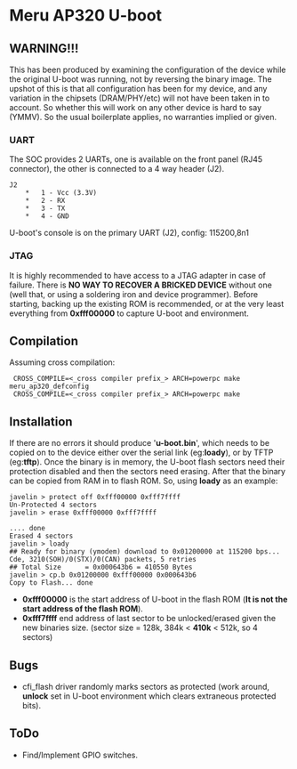 # Meru AP320 U-boot

## WARNING!!!
This has been produced by examining the configuration of the device while the original U-boot was running, not by reversing the binary image.
The upshot of this is that all configuration has been for my device, and any variation in the chipsets (DRAM/PHY/etc) will not have been taken
in to account. So whether this will work on any other device is hard to say (YMMV). So the usual boilerplate applies, no warranties implied or given.

### UART
The SOC provides 2 UARTs, one is available on the front panel (RJ45 connector), the other is connected to a 4 way header (J2).
```
J2
	*   1 - Vcc (3.3V)
	*   2 - RX
	*   3 - TX
	*   4 - GND
```
U-boot's console is on the primary UART (J2), config: 115200,8n1

### JTAG
It is highly recommended to have access to a JTAG adapter in case of failure. There is __NO WAY TO RECOVER A BRICKED DEVICE__ without one (well that,
or using a soldering iron and device programmer). Before starting, backing up the existing ROM is recommended, or at the very least everything from 
__0xfff00000__ to capture U-boot and environment.

## Compilation
Assuming cross compilation:
```
 CROSS_COMPILE=<_cross compiler prefix_> ARCH=powerpc make meru_ap320_defconfig
 CROSS_COMPILE=<_cross compiler prefix_> ARCH=powerpc make
```

## Installation
If there are no errors it should produce '__u-boot.bin__', which needs to be copied on to the device either over the serial link (eg:__loady__),
or by TFTP (eg:__tftp__). Once the binary is in memory, the U-boot flash sectors need their protection disabled and then the sectors need erasing.
After that the binary can be copied from RAM in to flash ROM. So, using __loady__ as an example:

```
javelin > protect off 0xfff00000 0xfff7ffff
Un-Protected 4 sectors
javelin > erase 0xfff00000 0xfff7ffff

.... done
Erased 4 sectors
javelin > loady
## Ready for binary (ymodem) download to 0x01200000 at 115200 bps...
Cde, 3210(SOH)/0(STX)/0(CAN) packets, 5 retries
## Total Size      = 0x000643b6 = 410550 Bytes
javelin > cp.b 0x01200000 0xfff00000 0x000643b6
Copy to Flash... done
```
 - __0xfff00000__ is the start address of U-boot in the flash ROM (__It is not the start address of the flash ROM__).
 - __0xfff7ffff__ end address of last sector to be unlocked/erased given the new binaries size. (sector size = 128k, 384k < __410k__ < 512k, so 4 sectors)

## Bugs
 - cfi_flash driver randomly marks sectors as protected (work around, __unlock__ set in U-boot environment which clears extraneous protected bits).
 
## ToDo
- Find/Implement GPIO switches. 
